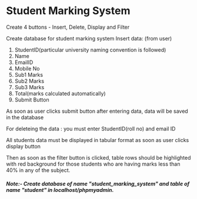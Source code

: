 # Student Marking System
Create 4 buttons - Insert, Delete, Display and Filter

Create database for student marking system
Insert data: (from user)
1. StudentID(particular university naming convention is followed)
2. Name
3. EmailID
4. Mobile No
5. Sub1 Marks
6. Sub2 Marks
7. Sub3 Marks
8. Total(marks calculated automatically)
9. Submit Button

As soon as user clicks submit button after entering data, data will be saved in the database

For deleteing the data : you must enter StudentID(roll no) and email ID

All students data must be displayed in tabular format as soon as user clicks display button

Then as soon as the filter button is clicked, table rows should be highlighted with red background for those students who are having marks less than 40% in any of the subject.

##### Note:- Create database of name "student_marking_system" and table of name "student" in localhost/phpmyadmin.
